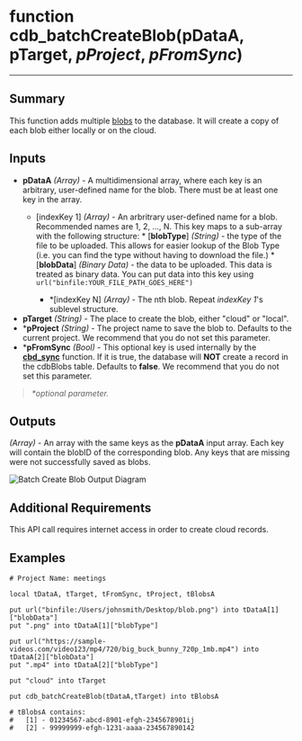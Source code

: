 # function cdb_batchCreateBlob(pDataA, pTarget, *pProject*, *pFromSync*)
---
## Summary
This function adds multiple [blobs](https://en.wikipedia.org/wiki/Binary_large_object) to the database. It will create a copy of each blob either locally or on the cloud.

## Inputs
* **pDataA** *(Array)* - A multidimensional array, where each key is an arbitrary, user-defined name for the blob. There must be at least one key in the array.
	* [indexKey 1] *(Array)* - An arbritrary user-defined name for a blob. Recommended names are 1, 2, ..., N. This key maps to a sub-array with the following structure:
    		* [**blobType**] *(String)* - the type of the file to be uploaded. This allows for easier lookup of the Blob Type (i.e. you can find the type without having to download the file.)
    		* [**blobData**] *(Binary Data)* - the data to be uploaded. This data is treated as binary data. You can put data into this key using ```url("binfile:YOUR_FILE_PATH_GOES_HERE")```
    		
    	* \*[indexKey N] *(Array)* - The nth blob. Repeat *indexKey 1*'s sublevel structure.
* **pTarget** *(String)* - The place to create the blob, either "cloud" or "local".
* \***pProject** *(String)* - The project name to save the blob to. Defaults to the current project. We recommend that you do not set this parameter.
* \***pFromSync** *(Bool)* - This optional key is used internally by the [**cbd_sync**](Sync.md) function. If it is true, the database will **NOT** create a record in the cdbBlobs table. Defaults to **false**. We recommend that you do not set this parameter.

> _*optional parameter._

## Outputs
*(Array)* - An array with the same keys as the **pDataA** input array. Each key will contain the blobID of the corresponding blob. Any keys that are missing were not successfully saved as blobs.

![Batch Create Blob Output Diagram](/images/BatchCreateBlobOutput.svg)

## Additional Requirements
This API call requires internet access in order to create cloud records.

## Examples 
```livecodeserver
# Project Name: meetings

local tDataA, tTarget, tFromSync, tProject, tBlobsA

put url("binfile:/Users/johnsmith/Desktop/blob.png") into tDataA[1]["blobData"]
put ".png" into tDataA[1]["blobType"]

put url("https://sample-videos.com/video123/mp4/720/big_buck_bunny_720p_1mb.mp4") into tDataA[2]["blobData"]
put ".mp4" into tDataA[2]["blobType"]

put "cloud" into tTarget

put cdb_batchCreateBlob(tDataA,tTarget) into tBlobsA

# tBlobsA contains:
#	[1] - 01234567-abcd-8901-efgh-2345678901ij
#	[2] - 99999999-efgh-1231-aaaa-234567890142

```